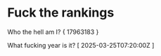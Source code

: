 # Fuck the rankings

Who the hell am I?
{ 17963183 }

What fucking year is it?
[ 2025-03-25T07:20:00Z ]
